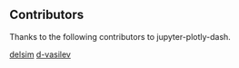 ## Contributors

Thanks to the following contributors to jupyter-plotly-dash.

[delsim](https://github.com/delsim)
[d-vasilev](https://github.com/d-vasilev)

